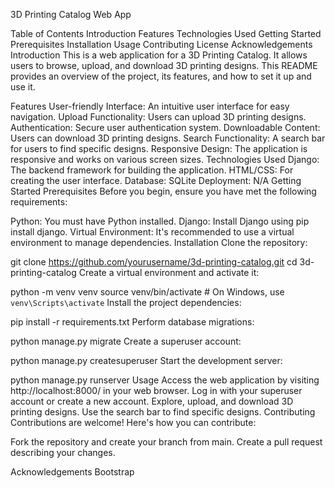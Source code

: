 3D Printing Catalog Web App

Table of Contents
Introduction
Features
Technologies Used
Getting Started
Prerequisites
Installation
Usage
Contributing
License
Acknowledgements
Introduction
This is a web application for a 3D Printing Catalog. It allows users to browse, upload, and download 3D printing designs. This README provides an overview of the project, its features, and how to set it up and use it.

Features
User-friendly Interface: An intuitive user interface for easy navigation.
Upload Functionality: Users can upload 3D printing designs.
Authentication: Secure user authentication system.
Downloadable Content: Users can download 3D printing designs.
Search Functionality: A search bar for users to find specific designs.
Responsive Design: The application is responsive and works on various screen sizes.
Technologies Used
Django: The backend framework for building the application.
HTML/CSS: For creating the user interface.
Database: SQLite
Deployment: N/A
Getting Started
Prerequisites
Before you begin, ensure you have met the following requirements:

Python: You must have Python installed. 
Django: Install Django using pip install django.
Virtual Environment: It's recommended to use a virtual environment to manage dependencies.
Installation
Clone the repository:


git clone https://github.com/yourusername/3d-printing-catalog.git
cd 3d-printing-catalog
Create a virtual environment and activate it:


python -m venv venv
source venv/bin/activate  # On Windows, use `venv\Scripts\activate`
Install the project dependencies:


pip install -r requirements.txt
Perform database migrations:


python manage.py migrate
Create a superuser account:


python manage.py createsuperuser
Start the development server:


python manage.py runserver
Usage
Access the web application by visiting http://localhost:8000/ in your web browser.
Log in with your superuser account or create a new account.
Explore, upload, and download 3D printing designs.
Use the search bar to find specific designs.
Contributing
Contributions are welcome! Here's how you can contribute:

Fork the repository and create your branch from main.
Create a pull request describing your changes.

Acknowledgements
Bootstrap
